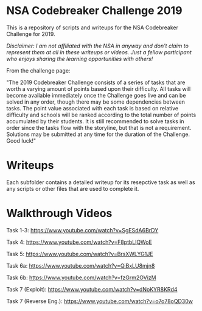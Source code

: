 # NSA Codebreaker Challenge 2019

This is a repository of scripts and writeups for the NSA Codebreaker Challenge for 2019. 

*Disclaimer: I am not affiliated with the NSA in anyway and don't claim to represent them at all in these writeups or videos. Just a fellow participant who enjoys sharing the learning opportunities with others!*

From the challenge page:

"The 2019 Codebreaker Challenge consists of a series of tasks that are worth a varying amount of points based upon their difficulty. All tasks will become available immediately once the Challenge goes live and can be solved in any order, though there may be some dependencies between tasks. The point value associated with each task is based on relative difficulty and schools will be ranked according to the total number of points accumulated by their students. It is still recommended to solve tasks in order since the tasks flow with the storyline, but that is not a requirement. Solutions may be submitted at any time for the duration of the Challenge. Good luck!"

# Writeups

Each subfolder contains a detailed writeup for its resepctive task as well as any scripts or other files that are used to complete it.

# Walkthrough Videos

Task 1-3: https://www.youtube.com/watch?v=SgESdA6BrDY

Task 4:  https://www.youtube.com/watch?v=F8ptbLlQWoE

Task 5:  https://www.youtube.com/watch?v=BrsXWLYG1JE

Task 6a: https://www.youtube.com/watch?v=QiBxLU8mjn8

Task 6b: https://www.youtube.com/watch?v=fzGrm2OVizM

Task 7 (Exploit):  https://www.youtube.com/watch?v=dNoKYR8KRd4

Task 7 (Reverse Eng.):  https://www.youtube.com/watch?v=o7o78oQD30w
